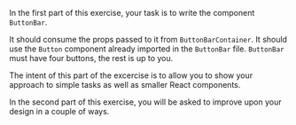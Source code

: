In the first part of this exercise, your task is to write the component `ButtonBar`.

It should consume the props passed to it from `ButtonBarContainer`.
It should use the `Button` component already imported in the `ButtonBar` file.
`ButtonBar` must have four buttons, the rest is up to you.

The intent of this part of the excercise is to allow you to show your approach to simple
tasks as well as smaller React components.

In the second part of this exercise, you will be asked to improve upon your design in
a couple of ways.